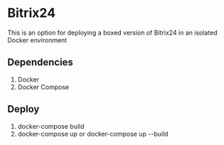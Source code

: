 # Bitrix24
 This is an option for deploying a boxed version of Bitrix24 in an isolated Docker environment

## Dependencies
1. Docker
2. Docker Compose

## Deploy
1. docker-compose build
2. docker-compose up or docker-compose up --build
